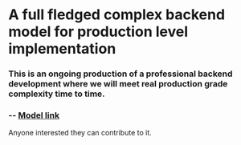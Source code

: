 # A full fledged complex backend model for production level implementation

### This is an ongoing production of a professional backend development where we will meet real production grade complexity time to time. 

### -- [Model link](https://app.eraser.io/workspace/YtPqZ1VogxGy1jzIDkzj)
Anyone interested they can contribute to it.